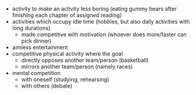 - activity to make an activity less boring (eating gummy bears after finishing each chapter of assigned reading)
- activities which occupy idle time (hobbies, but also daily activities with long durations)
  - made competitive with motivation (whoever does more/faster can pick dinner)
- aimless entertainment
- competitive physical activity where the goal
  - directly opposes another team/person (basketball)
  - mirrors another team/person (namely races)
- mental competition
  - with oneself (studying, rehearsing)
  - with others (debate)